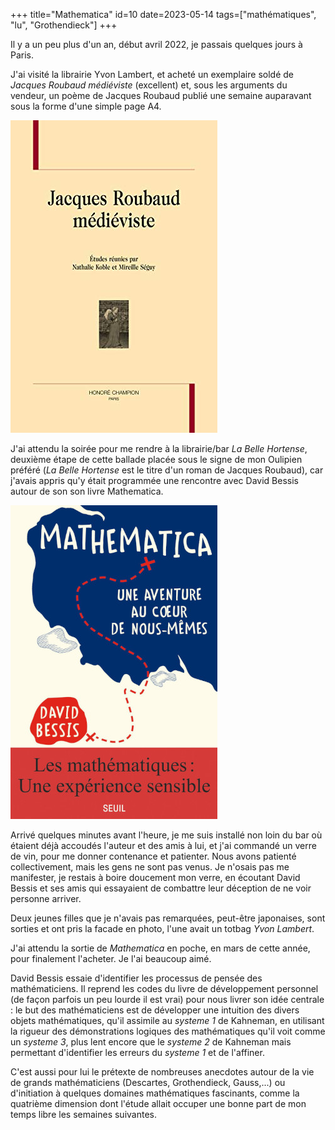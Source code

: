 +++
title="Mathematica"
id=10
date=2023-05-14
tags=["mathématiques", "lu", "Grothendieck"]
+++

Il y a un peu plus d'un an, début avril 2022, je passais quelques jours à Paris.

J'ai visité la librairie Yvon Lambert, et acheté un exemplaire soldé de _Jacques Roubaud médiéviste_ (excellent) et, sous les arguments du vendeur, un poème de Jacques Roubaud publié une semaine auparavant sous la forme d'une simple page A4.

<!-- more -->

![Jacques Roubaud médiéviste](jacquesRoubaudMedieviste.jpg)

J'ai attendu la soirée pour me rendre à la librairie/bar _La Belle Hortense_, deuxième étape de cette ballade placée sous le signe de mon Oulipien préféré (_La Belle Hortense_ est le titre d'un roman de Jacques Roubaud), car j'avais appris qu'y était programmée une rencontre avec David Bessis autour de son son livre Mathematica.

![Mathematica](mathematica.jpeg)

Arrivé quelques minutes avant l'heure, je me suis installé non loin du bar où étaient déjà accoudés l'auteur et des amis à lui, et j'ai commandé un verre de vin, pour me donner contenance et patienter. Nous avons patienté collectivement, mais les gens ne sont pas venus. Je n'osais pas me manifester, je restais à boire doucement mon verre, en écoutant David Bessis et ses amis qui essayaient de combattre leur déception de ne voir personne arriver.

Deux jeunes filles que je n'avais pas remarquées, peut-être japonaises, sont sorties et ont pris la facade en photo, l'une avait un totbag _Yvon Lambert_.

J'ai attendu la sortie de _Mathematica_ en poche, en mars de cette année, pour finalement l'acheter. Je l'ai beaucoup aimé.

David Bessis essaie d'identifier les processus de pensée des mathématiciens. Il reprend les codes du livre de développement personnel (de façon parfois un peu lourde il est vrai) pour nous livrer son idée centrale : le but des mathématiciens est de développer une intuition des divers objets mathématiques, qu'il assimile au _systeme 1_ de Kahneman, en utilisant la rigueur des démonstrations logiques des mathématiques qu'il voit comme un _systeme 3_, plus lent encore que le _systeme 2_ de Kahneman mais permettant d'identifier les erreurs du _systeme 1_ et de l'affiner.

C'est aussi pour lui le prétexte de nombreuses anecdotes autour de la vie de grands mathématiciens (Descartes, Grothendieck, Gauss,...) ou d'initiation à quelques domaines mathématiques fascinants, comme la quatrième dimension dont l'étude allait occuper une bonne part de mon temps libre les semaines suivantes.
